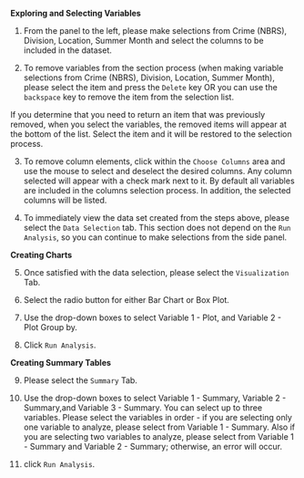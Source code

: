 

**Exploring and Selecting Variables**

1.  From the panel to the left, please make selections from Crime (NBRS), Division, Location, Summer Month and select the columns to be included in the dataset.

2.  To remove variables from the section process (when making variable selections from Crime (NBRS), Division, Location, Summer Month), please select the item and press the `Delete` key OR you can use the `backspace` key to remove the item from the selection list.

If you determine that you need to return an item that was previously removed, when you select the variables, the removed items will appear at the bottom of the list.  Select the item and it will be restored to the selection process.

3.  To remove column elements, click within the `Choose Columns` area and use the mouse to select and deselect the desired columns.  Any column selected will appear with a check mark next to it.  By default all variables are included in the columns selection process.  In addition, the selected columns will be listed.

4.  To immediately view the data set created from the steps above, please select the `Data Selection` tab. This section does not depend on the `Run Analysis`, so you can continue to make selections from the side panel.


**Creating Charts**

5.  Once satisfied with the data selection, please select the `Visualization` Tab.

6.  Select the radio button for either Bar Chart or Box Plot.

7.  Use the drop-down boxes to select Variable 1 - Plot, and Variable 2 - Plot Group by.

8.  Click `Run Analysis`.


**Creating Summary Tables**

9.  Please select the `Summary` Tab.

10. Use the drop-down boxes to select Variable 1 - Summary,  Variable 2 - Summary,and Variable 3 - Summary.  You can select up to three variables.  Please select the variables in order - if you are selecting only one variable to analyze, please select from Variable 1 - Summary. Also if you are selecting two variables to analyze, please select from Variable 1 - Summary and Variable 2 - Summary; otherwise, an error will occur.

11.  click `Run Analysis`.
